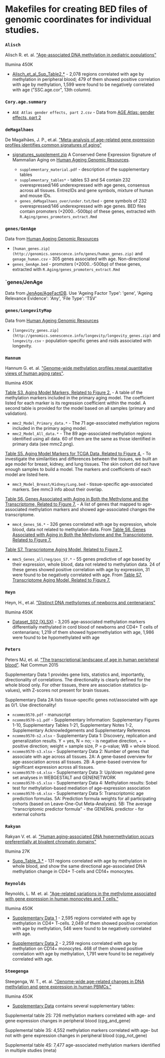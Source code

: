 Makefiles for creating BED files of genomic coordinates for individual studies.
===

### `Alisch`

Alisch R. et. al. ["Age-associated DNA methylation in pediatric populations"](http://genome.cshlp.org/content/22/4/623.full)

Illumina 450K

- [Alisch_et_al_Sup_Table2.*](http://genome.cshlp.org/content/suppl/2012/02/01/gr.125187.111.DC1/Alisch_et_al_Sup_Table2.xls) - 2,078 regions correlated with age by methylation in peripheral blood; 479 of them showed positive correlation with age by methylation, 1,599 were found to be negatively correlated with age ("SSC.age.cor", 13th column). 


### `Cory.age.summary`

- `AGE Atlas gender effects, part 2.csv` - Data from [AGE Atlas: gender effects, part 2](http://blog.corygil.es/age-atlas/gender-effects-part-2.html)


### `deMagalhaes`

De Magalhães, J. P., et.al. ["Meta-analysis of age-related gene expression profiles identifies common signatures of aging"](http://bioinformatics.oxfordjournals.org/content/25/7/875.short)

- [signatures_supplement.zip](http://genomics.senescence.info/gene_expression/signatures_supplement.zip) A Conserved Gene Expression Signature of Mammalian Aging on [Human Ageing Genomic Resources](http://genomics.senescence.info/gene_expression/signatures.html).

	- `supplementary_material.pdf` - description of the supplementary tables
	- `supplementary_tables*` - tables S3 and S4 contain 232 overespressed/146 underexpressed with age genes, consensus across all tissues. EntrezIDs and gene symbols, mixture of human and mouse IDs.
	- `genes_deMagalhaes_over/under.txt/bed` - gene symbols of 232 overespressed/146 underexpressed with age genes. BED files contain promoters (+2000..-500bp) of these genes, extracted with `R.Aging/genes_promoters_extract.Rmd`


### `genes/GenAge`

Data from [Human Ageing Genomic Resources](http://genomics.senescence.info/download.html)

- `[human_genes.zip](http://genomics.senescence.info/genes/human_genes.zip)` and `genage_human.csv` - 305 genes associated with age. Non-directional
- `genes_GenAge.bed` - promoters (+2000..-500bp) of these genes, extracted with `R.Aging/genes_promoters_extract.Rmd`


### `genes/JenAge

Data from [JenAge/AgeFactDB](http://agefactdb.jenage.de/cgi-bin/jaDB.cgi?VIEW=download). Use 'Ageing Factor Type': 'gene', 'Ageing Relevance Evidence': 'Any', 'File Type': 'TSV'


### `genes/LongevityMap`

Data from [Human Ageing Genomic Resources](http://genomics.senescence.info/download.html)

- `[longevity_genes.zip](http://genomics.senescence.info/longevity/longevity_genes.zip)` and `longevity.csv` - population-specific genes and rsids associated with longevity. 


### `Hannum`

Hannum G. et. al. ["Genome-wide methylation profiles reveal quantitative views of human aging rates"](http://www.sciencedirect.com/science/article/pii/S1097276512008933).

Illumina 450K

[Table S3. Aging Model Markers, Related to Figure 2.](http://www.sciencedirect.com/science/MiamiMultiMediaURL/1-s2.0-S1097276512008933/1-s2.0-S1097276512008933-mmc2.xlsx/272198/FULL/S1097276512008933/91cff6863693f2d294890d6fd28662e0/mmc2.xlsx) - A table of the methylation markers included in the primary aging model. The coefficient listed for each marker is its regression coefficient within the model. A second table is provided for the model based on all samples (primary and validation).

- `mmc2_Model_Primary_data.*` - The 71 age-associated methylation regions included in the primary aging model.
- `mmc2_Model_All_data.*` - The 89 age-associated methylation regions identified using all data. 60 of them are the same as those identified in primary data (see mmc2.png).

[Table S5. Aging Model Markers for TCGA Data, Related to Figure 4.](http://www.sciencedirect.com/science/MiamiMultiMediaURL/1-s2.0-S1097276512008933/1-s2.0-S1097276512008933-mmc3.xlsx/272198/FULL/S1097276512008933/c280262b4e861fc11051c187f3388ef1/mmc3.xlsx) - To investigate the similarities and differences between the tissues, we built an age model for breast, kidney, and lung tissues. The skin cohort did not have enough samples to build a model. The markers and coefficients of each model are listed here.

- `mmc3_Model_Breast/Kidney/Lung.bed` - tissue-specific age-associated markers. See mmc3 info about their overlap.

[Table S6. Genes Associated with Aging in Both the Methylome and the Transcriptome, Related to Figure 7.](http://www.sciencedirect.com/science/MiamiMultiMediaURL/1-s2.0-S1097276512008933/1-s2.0-S1097276512008933-mmc4.xlsx/272198/FULL/S1097276512008933/60c29e9569bef2044ecead91da601f47/mmc4.xlsx) - A list of genes that mapped to age-associated methylation markers and showed age-associated changes the transcriptome.

- `mmc4_Genes_S6.*` - 326 genes correlated with age by expression, whole blood, data not related to methylation data. From [Table S6. Genes Associated with Aging in Both the Methylome and the Transcriptome, Related to Figure 7.](http://www.sciencedirect.com/science/MiamiMultiMediaURL/1-s2.0-S1097276512008933/1-s2.0-S1097276512008933-mmc4.xlsx/272198/html/S1097276512008933/a609fb76dfb564b4e3f57887c2df17dc/mmc4.xlsx)

[Table S7. Transcriptome Aging Model, Related to Figure 7.](http://www.sciencedirect.com/science/MiamiMultiMediaURL/1-s2.0-S1097276512008933/1-s2.0-S1097276512008933-mmc5.xlsx/272198/FULL/S1097276512008933/bdeaadf32df47e709bf1e98e9f7405e2/mmc5.xlsx)

 - `mmc5_Genes_all/neg/pos_S7.*` - 55 genes predictive of age based by their expression, whole blood, data not related to methylation data. 24 of these genes showed positive correlation with age by expression, 31 were found to be negatively correlated with age. From [Table S7. Transcriptome Aging Model, Related to Figure 7.](http://www.sciencedirect.com/science/MiamiMultiMediaURL/1-s2.0-S1097276512008933/1-s2.0-S1097276512008933-mmc5.xlsx/272198/html/S1097276512008933/a0cf53be370e97f7d3fabcb80fdb74ec/mmc5.xlsx)


### `Heyn`

Heyn, H., et.al. ["Distinct DNA methylomes of newborns and centenarians"](http://www.ncbi.nlm.nih.gov/pmc/articles/PMC3387108/)

Illumina 450K

- [Dataset_S02 (XLSX)](http://www.ncbi.nlm.nih.gov/pmc/articles/PMC3387108/bin/1120658109_sd02.xlsx) - 3,205 age-associated methylation markers differentially methylated in cord blood of newborns and CD4+ T cells of centenarians; 1,219 of them showed hypermethylation with age, 1,986 were found to be hypomethylated with age


### `Peters`

Peters MJ, et. al. ["The transcriptional landscape of age in human peripheral blood"](https://www.ncbi.nlm.nih.gov/pmc/articles/PMC4639797). Nat Commun 2015

Supplementary Data 1 provides gene lists, statistics and, importantly, directionality of correlations. The directionality is clearly defined for the whole blood only. For other tissues, there are association statistics (p-values), with Z-scores not present for brain tissues.

Supplementary Data 2A lists tissue-specific genes not/associated with age as 0/1. Use directionality!

- `ncomms9570.pdf` - manuscript
- `ncomms9570-s1.pdf` - Supplementary Information: Supplementary Figures 1-10, Supplementary Tables 1-21, Supplementary Notes 1-2, Supplementary Acknowledgements and Supplementary References
- `ncomms9570-s2.xlsx` - Supplementary Data 1: Discovery, replication and generalization results. Y = yes, N = no; - is negative direction, + = positive direction; weight = sample size, P = p-value; WB = whole blood.
- `ncomms9570-s3.xlsx` - Supplementary Data 2: Number of genes that associate with age across all tissues. 2A: A gene-based overview for age-association across all tissues. 2B: A gene-based overview for significant expression across all tissues.
- `ncomms9570-s4.xlsx` - Supplementary Data 3: Up/down regulated gene set analyses in WEBGESTALT and GENENETWORK
- `ncomms9570-s5.xlsx` - Supplementary Data 4: Methylation results: Sobel test for methylation-based mediation of age-expression association
- `ncomms9570-s6.xlsx` - Supplementary Data 5: Transcriptomic age prediction formulas. 5A: Prediction formula weights for all participating cohorts (based on Leave-One-Out Meta-Analyses). 5B: The average "transcriptomic predictor formula" - the GENERAL predictor - for external cohorts

### `Rakyan`

Rakyan V. et. al. ["Human aging-associated DNA hypermethylation occurs preferentially at bivalent chromatin domains"](http://genome.cshlp.org/content/early/2010/03/09/gr.103101.109)

Illumina 27K

- [Supp_Table_3.*](http://genome.cshlp.org/content/suppl/2010/03/11/gr.103101.109.DC1/Supp_Table_3.xls) - 131 regions correlated with age by methylation in whole blood, and show the same directional age-associated DNA methylation change in CD4+ T-cells and CD14+ monocytes.


### `Reynolds`

Reynolds, L. M. et. al. ["Age-related variations in the methylome associated with gene expression in human monocytes and T cells."](http://www.nature.com/ncomms/2014/141118/ncomms6366/full/ncomms6366.html#supplementary-information)

Illumina 450K

- [Supplementary Data 1](http://www.nature.com/ncomms/2014/141118/ncomms6366/extref/ncomms6366-s2.xlsx) - 2,595 regions correlated with age by methylation in CD4+ T-cells. 2,049 of them showed positive correlation with age by methylation, 546 were found to be negatively correlated with age.

- [Supplementary Data 2](http://www.nature.com/ncomms/2014/141118/ncomms6366/extref/ncomms6366-s3.xlsx) - 2,259 regions correlated with age by methylation on CD14+ monocytes. 468 of them showed positive correlation with age by methylation, 1,791 were found to be negatively correlated with age.


### `Steegenga`

Steegenga, W. T., et. al. ["Genome-wide age-related changes in DNA methylation and gene expression in human PBMCs."](http://link.springer.com/content/pdf/10.1007%2Fs11357-014-9648-x.pdf)

Illumina 450K

- [Supplementary Data](http://static-content.springer.com/esm/art%3A10.1007%2Fs11357-014-9648-x/MediaObjects/11357_2014_9648_MOESM2_ESM.xls) contains several supplementary tables:

Supplemental table 2S: 726 methylation markers correlated with age- and gene expression changes in peripheral blood (cpg_and_gene)

Supplemental table 3S: 4,552 methylation markers correlated with age- but not with gene expression changes in peripheral blood (cpg_not_gene)

Supplemental table 4S: 7,477 age-associated methylation markers identified in multiple studies (meta)

